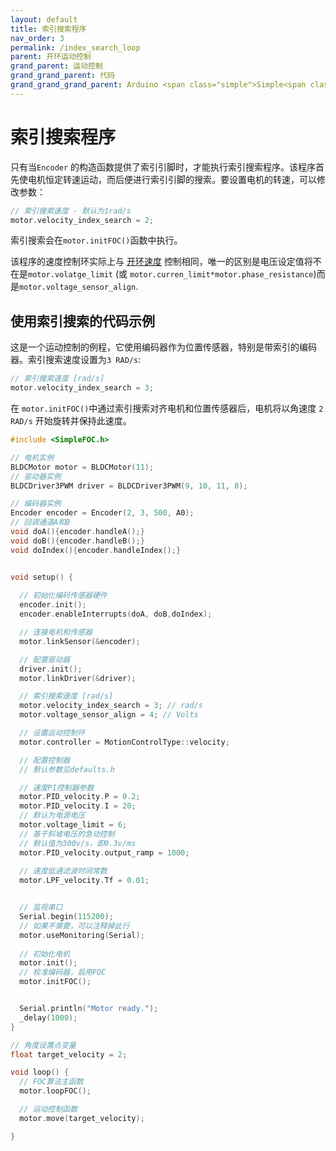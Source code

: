 ```yaml
---
layout: default
title: 索引搜索程序
nav_order: 3
permalink: /index_search_loop
parent: 开环运动控制
grand_parent: 运动控制
grand_grand_parent: 代码
grand_grand_grand_parent: Arduino <span class="simple">Simple<span class="foc">FOC</span>library</span>o因
---
```


# 索引搜索程序
只有当`Encoder` 的构造函数提供了索引引脚时，才能执行索引搜索程序。该程序首先使电机恒定转速运动，而后便进行索引引脚的搜索。要设置电机的转速，可以修改参数：

```cpp
// 索引搜索速度 - 默认为1rad/s
motor.velocity_index_search = 2;
```
索引搜索会在`motor.initFOC()`函数中执行。

该程序的速度控制环实际上与 [开环速度](/velocity_loop) 控制相同，唯一的区别是电压设定值将不在是`motor.volatge_limit` (或 `motor.curren_limit*motor.phase_resistance`)而是`motor.voltage_sensor_align`.



## 使用索引搜索的代码示例

这是一个运动控制的例程，它使用编码器作为位置传感器，特别是带索引的编码器。索引搜索速度设置为`3 RAD/s`:

```cpp
// 索引搜索速度 [rad/s]
motor.velocity_index_search = 3;
```

在 `motor.initFOC()`中通过索引搜索对齐电机和位置传感器后，电机将以角速度 `2 RAD/s` 开始旋转并保持此速度。

```cpp
#include <SimpleFOC.h>

// 电机实例
BLDCMotor motor = BLDCMotor(11);
// 驱动器实例
BLDCDriver3PWM driver = BLDCDriver3PWM(9, 10, 11, 8);

// 编码器实例
Encoder encoder = Encoder(2, 3, 500, A0);
// 回调通道A和B
void doA(){encoder.handleA();}
void doB(){encoder.handleB();}
void doIndex(){encoder.handleIndex();}


void setup() {
  
  // 初始化编码传感器硬件
  encoder.init();
  encoder.enableInterrupts(doA, doB,doIndex); 

  // 连接电机和传感器
  motor.linkSensor(&encoder);

  // 配置驱动器
  driver.init();
  motor.linkDriver(&driver);

  // 索引搜索速度 [rad/s]
  motor.velocity_index_search = 3; // rad/s
  motor.voltage_sensor_align = 4; // Volts

  // 设置运动控制环
  motor.controller = MotionControlType::velocity;

  // 配置控制器
  // 默认参数见defaults.h

  // 速度PI控制器参数
  motor.PID_velocity.P = 0.2;
  motor.PID_velocity.I = 20;
  // 默认为电源电压
  motor.voltage_limit = 6;
  // 基于斜坡电压的急动控制
  // 默认值为300v/s，即0.3v/ms
  motor.PID_velocity.output_ramp = 1000;
 
  // 速度低通滤波时间常数
  motor.LPF_velocity.Tf = 0.01;


  // 监视串口
  Serial.begin(115200);
  // 如果不需要，可以注释掉此行
  motor.useMonitoring(Serial);
  
  // 初始化电机
  motor.init();
  // 校准编码器，启用FOC
  motor.initFOC();


  Serial.println("Motor ready.");
  _delay(1000);
}

// 角度设置点变量
float target_velocity = 2;

void loop() {
  // FOC算法主函数
  motor.loopFOC();

  // 运动控制函数
  motor.move(target_velocity);

}

```
